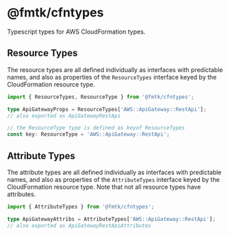 # @fmtk/cfntypes

Typescript types for AWS CloudFormation types.

## Resource Types

The resource types are all defined individually as interfaces with predictable names, and also as properties of the `ResourceTypes` interface keyed by the CloudFormation resource type.

```typescript
import { ResourceTypes, ResourceType } from '@fmtk/cfntypes';

type ApiGatewayProps = ResourceTypes['AWS::ApiGateway::RestApi'];
// also exported as ApiGatewayRestApi

// the ResourceType type is defined as keyof ResourceTypes
const key: ResourceType = 'AWS::ApiGateway::RestApi';
```

## Attribute Types

The attribute types are all defined individually as interfaces with predictable names, and also as properties of the `AttributeTypes` interface keyed by the CloudFormation resource type. Note that not all resource types have attributes.

```typescript
import { AttributeTypes } from '@fmtk/cfntypes';

type ApiGatewayAttribs = AttributeTypes['AWS::ApiGateway::RestApi'];
// also exported as ApiGatewayRestApiAttributes
```
